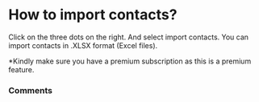 # How to import contacts?

<p class="no-margin">Click on the three dots on the right. And select import contacts. You can import contacts in .XLSX format (Excel files).</p>
<p class="no-margin"></p>
<p class="no-margin">*Kindly make sure you have a premium subscription as this is a premium feature.</p>

### Comments

<Commentaire />